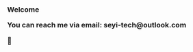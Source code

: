 <!DOCTYPE html>
<html lang="en">
<head>
    <meta charset="UTF-8">
    <meta name="viewport" content="width=device-width, initial-scale=1.0">
    <title>Rai CV Creator</title>
    <link rel="stylesheet" href="style.css"/>
    <script type="text/javascript" src="script.js"></script>
</head>
<body>
  <h3>Welcome</p>
    <p>You can reach me via email: seyi-tech@outlook.com</p>
</body>
</html>
👋

<!--
**SeyiHub/Seyihub** is a ✨ _special_ ✨ repository because its `README.md` (this file) appears on your GitHub profile.

Here are some ideas to get you started:

- 🔭 I’m currently working on ...
- 🌱 I’m currently learning ...
- 👯 I’m looking to collaborate on ...
- 🤔 I’m looking for help with ...
- 💬 Ask me about ...
- 📫 How to reach me: ...
- 😄 Pronouns: ...
- ⚡ Fun fact: ...
-->
